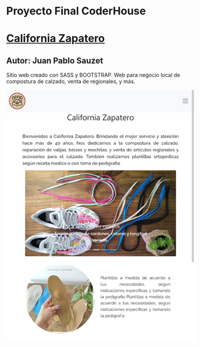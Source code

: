 # Proyecto Final CoderHouse
<h1>
  <a href="https://chuampis.github.io/CoderHouse" target="_blank">California Zapatero</a>
</h1>

<h2>
  Autor: Juan Pablo Sauzet
</h2>

<p>
  Sitio web creado con SASS y BOOTSTRAP. Web para negocio local de compostura de calzado, venta de regionales, y más.
  </p>
  <img src="https://github.com/Chuampis/CoderHouse/blob/main/screenshot.png">
